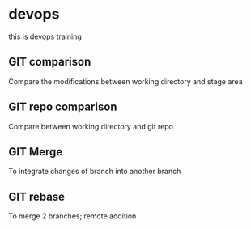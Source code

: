 # devops
this is devops training

## GIT comparison 

Compare the modifications between working directory and stage area

## GIT repo comparison 

Compare between working directory and git repo

## GIT Merge 

To integrate changes of branch into another branch

## GIT rebase

To merge 2 branches; remote addition
